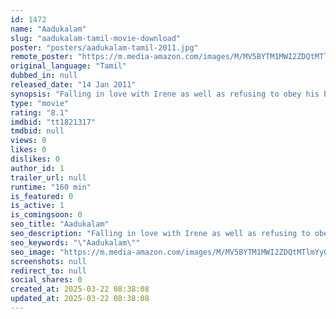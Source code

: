 ```yaml
---
id: 1472
name: "Aadukalam"
slug: "aadukalam-tamil-movie-download"
poster: "posters/aadukalam-tamil-2011.jpg"
remote_poster: "https://m.media-amazon.com/images/M/MV5BYTM1MWI2ZDQtMTlmYy00YjRiLTk2OGYtM2YzYzEwMGIyMGU5XkEyXkFqcGc@._V1_SX300.jpg"
original_language: "Tamil"
dubbed_in: null
released_date: "14 Jan 2011"
synopsis: "Falling in love with Irene as well as refusing to obey his boss Pettaikaran in a rooster fight complicates Karuppu's life."
type: "movie"
rating: "8.1"
imdbid: "tt1821317"
tmdbid: null
views: 0
likes: 0
dislikes: 0
author_id: 1
trailer_url: null
runtime: "160 min"
is_featured: 0
is_active: 1
is_comingsoon: 0
seo_title: "Aadukalam"
seo_description: "Falling in love with Irene as well as refusing to obey his boss Pettaikaran in a rooster fight complicates Karuppu's life."
seo_keywords: "\"Aadukalam\""
seo_image: "https://m.media-amazon.com/images/M/MV5BYTM1MWI2ZDQtMTlmYy00YjRiLTk2OGYtM2YzYzEwMGIyMGU5XkEyXkFqcGc@._V1_SX300.jpg"
screenshots: null
redirect_to: null
social_shares: 0
created_at: 2025-03-22 08:38:08
updated_at: 2025-03-22 08:38:08
---
```


